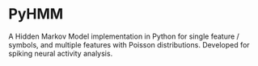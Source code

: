 # PyHMM
A Hidden Markov Model implementation in Python for single feature / symbols, and multiple features with Poisson distributions. Developed for spiking neural activity analysis.
